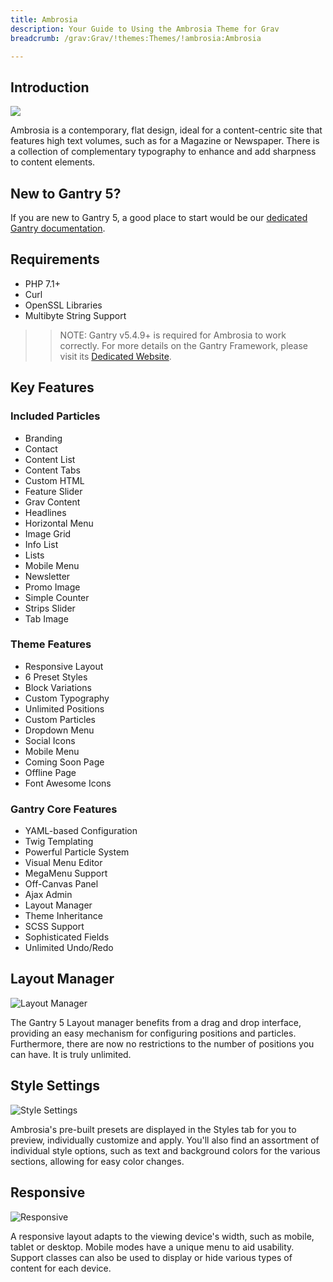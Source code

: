 ```yaml
---
title: Ambrosia
description: Your Guide to Using the Ambrosia Theme for Grav
breadcrumb: /grav:Grav/!themes:Themes/!ambrosia:Ambrosia

---
```


Introduction
-----

![](assets/ambrosia.jpeg)

Ambrosia is a contemporary, flat design, ideal for a content-centric site that features high text volumes, such as for a Magazine or Newspaper. There is a collection of complementary typography to enhance and add sharpness to content elements.

New to Gantry 5?
-----
If you are new to Gantry 5, a good place to start would be our [dedicated Gantry documentation](http://docs.gantry.org).

Requirements
-----
* PHP 7.1+
* Curl
* OpenSSL Libraries
* Multibyte String Support

>> NOTE: Gantry v5.4.9+ is required for Ambrosia to work correctly. For more details on the Gantry Framework, please visit its [Dedicated Website](http://gantry.org).

Key Features
-----

### Included Particles

* Branding
* Contact
* Content List
* Content Tabs
* Custom HTML
* Feature Slider
* Grav Content
* Headlines
* Horizontal Menu
* Image Grid
* Info List
* Lists
* Mobile Menu
* Newsletter
* Promo Image
* Simple Counter
* Strips Slider
* Tab Image 

### Theme Features

* Responsive Layout
* 6 Preset Styles
* Block Variations
* Custom Typography
* Unlimited Positions
* Custom Particles
* Dropdown Menu
* Social Icons
* Mobile Menu
* Coming Soon Page
* Offline Page
* Font Awesome Icons 

### Gantry Core Features

* YAML-based Configuration
* Twig Templating
* Powerful Particle System
* Visual Menu Editor
* MegaMenu Support
* Off-Canvas Panel
* Ajax Admin
* Layout Manager
* Theme Inheritance
* SCSS Support
* Sophisticated Fields
* Unlimited Undo/Redo

## Layout Manager

![Layout Manager](ft-2.jpg)

The Gantry 5 Layout manager benefits from a drag and drop interface, providing an easy mechanism for configuring positions and particles. Furthermore, there are now no restrictions to the number of positions you can have. It is truly unlimited.

## Style Settings

![Style Settings](ft-3.jpg)

Ambrosia's pre-built presets are displayed in the Styles tab for you to preview, individually customize and apply. You'll also find an assortment of individual style options, such as text and background colors for the various sections, allowing for easy color changes.

## Responsive

![Responsive](ft-4.jpg)

A responsive layout adapts to the viewing device's width, such as mobile, tablet or desktop. Mobile modes have a unique menu to aid usability. Support classes can also be used to display or hide various types of content for each device.
